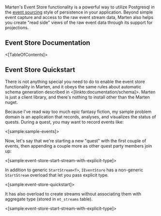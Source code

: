 <!--Title:Marten as Event Store-->
<!--Url:events-->

Marten's Event Store functionality is a powerful way to utilize Postgresql in the [event sourcing](http://martinfowler.com/eaaDev/EventSourcing.html) style of persistence in your application. Beyond simple event capture and access to the raw event
stream data, Marten also helps you create "read side" views of the raw event data through its support for projections. 

## Event Store Documentation

<[TableOfContents]>

## Event Store Quickstart

There is not anything special you need to do to enable the event store functionality in Marten, and it obeys the same rules about automatic schema generation described in <[linkto:documentation/schema]>. Marten is just a client library,
and there's nothing to install other than the Marten nuget.

Because I’ve read way too much epic fantasy fiction, my sample problem domain is an application that records, analyses, and visualizes the status of quests. During a quest, you may want to record events like:

<[sample:sample-events]>

Now, let's say that we're starting a new "quest" with the first couple of events, then appending a couple more as other quest party members join up:

<[sample:event-store-start-stream-with-explicit-type]>

In addition to generic `StartStream<T>`, `IEventStore` has a non-generic `StartStream` overload that let you pass explicit type.

<[sample:event-store-quickstart]>
 
It has also overload to create streams without associating them with aggregate type (stored in `mt_streams` table).

<[sample:event-store-start-stream-with-explicit-type]>
